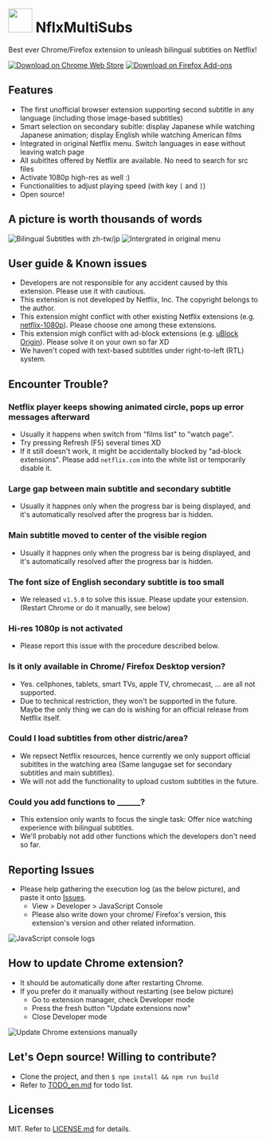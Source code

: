 <img src="docs/icon.png?raw=true" height="48"> NflxMultiSubs
============================================================


Best ever Chrome/Firefox extension to unleash bilingual subtitles on Netflix!


[![Download on Chrome Web Store](docs/chrome-webstore-badge58.png?raw=true)](https://chrome.google.com/webstore/detail/pjhnilfooknlkdonmjnleaomamfehkli/)
[![Download on Firefox Add-ons](docs/firefox-addons-badge58.png?raw=true)](https://addons.mozilla.org/firefox/addon/nflxmultisubs/)


Features
----
- The first unofficial browser extension supporting second subtitle in any language (including those image-based subtitles)
- Smart selection on secondary subitle: display Japanese while watching Japanese animation; display English while watching American films
- Integrated in original Netflix menu. Switch languages in ease without leaving watch page
- All subitltes offered by Netflix are available. No need to search for src files
- Activate 1080p high-res as well :)
- Functionalities to adjust playing speed (with key `[` and `]`)
- Open source!


A picture is worth thousands of words
----------
![Bilingual Subtitles with zh-tw/jp](docs/zh-ja.jpg?raw=true)
![Intergrated in original menu](docs/popup-menu.jpg?raw=true)


User guide & Known issues
-------------------
- Developers are not responsible for any accident caused by this extension. Please use it with cautious.
- This extension is not developed by Netflix, Inc. The copyright belongs to the author.
- This extension might conflict with other existing Netflix extensions (e.g. [netflix-1080p](https://github.com/truedread/netflix-1080p)). Please choose one among these extensions.
- This extension migh conflict with ad-block extensions (e.g. [uBlock Origin](https://chrome.google.com/webstore/detail/ublock-origin/cjpalhdlnbpafiamejdnhcphjbkeiagm)). Please solve it on your own so far XD 
- We haven't coped with text-based subtitles under right-to-left (RTL) system.


Encounter Trouble?
--------------
### Netflix player keeps showing animated circle, pops up error messages afterward
- Usually it happens when switch from "films list" to "watch page".
- Try pressing Refresh (F5) several times XD
- If it still doesn't work, it might be accidentally blocked by "ad-block extensions". Please add `netflix.com` into the white list or temporarily disable it.

### Large gap between main subtitle and secondary subtitle
- Usually it happnes only when the progress bar is being displayed, and it's automatically resolved after the progress bar is hidden.

### Main subtitle moved to center of the visible region
- Usually it happnes only when the progress bar is being displayed, and it's automatically resolved after the progress bar is hidden.

### The font size of English secondary subtitle is too small
- We released `v1.5.0` to solve this issue. Please update your extension. (Restart Chrome or do it manually, see below)

### Hi-res 1080p is not activated
- Please report this issue with the procedure described below.

### Is it only available in Chrome/ Firefox Desktop version?
- Yes. cellphones, tablets, smart TVs, apple TV, chromecast, ... are all not supported.
- Due to technical restriction, they won't be supported in the future. Maybe the only thing we can do is wishing for an official release from Netflix itself.

### Could I load subtitles from other distric/area?
- We repsect Netflix resources, hence currently we only support official subitltes in the watching area (Same langugae set for secondary subtitles and main subtitles).
- We will not add the functionality to upload custom subtitles in the future. 

### Could you add functions to ______?
- This extension only wants to focus the single task: Offer nice watching experience with bilingual subtitles.
- We'll probably not add other functions which the developers don't need so far.


Reporting Issues
--------
- Please help gathering the execution log (as the below picture), and paste it onto [Issues](https://github.com/dannvix/NflxMultiSubs/issues).
    - View > Developer > JavaScript Console
    - Please also write down your chrome/ Firefox's version, this extension's version and other related information.

![JavaScript console logs](docs/js-console.png?raw=true)


How to update Chrome extension?
--------------------------
- It should be automatically done after restarting Chrome.
- If you prefer do it manually without restarting (see below picture)
    - Go to extension manager, check Developer mode
    - Press the fresh button "Update extensions now"
    - Close Developer mode

![Update Chrome extensions manually](docs/chrome-ext-update-manually.png?raw=true)


Let's Oepn source! Willing to contribute?
--------------------------
- Clone the project, and then `$ npm install && npm run build`
- Refer to [TODO_en.md](TODO_en.md) for todo list.


Licenses
--------
MIT. Refer to [LICENSE.md](LICENSE.md) for details.
